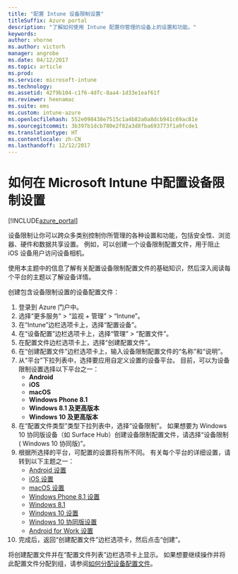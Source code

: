 ```yaml
---
title: "配置 Intune 设备限制设置"
titleSuffix: Azure portal
description: "了解如何使用 Intune 配置你管理的设备上的设置和功能。"
keywords: 
author: vhorne
ms.author: victorh
manager: angrobe
ms.date: 04/12/2017
ms.topic: article
ms.prod: 
ms.service: microsoft-intune
ms.technology: 
ms.assetid: 42f9b104-c1f6-4dfc-8aa4-1d33e1eaf61f
ms.reviewer: heenamac
ms.suite: ems
ms.custom: intune-azure
ms.openlocfilehash: 552e098438e7515c1a4b82a0a8dcb941c69ac81e
ms.sourcegitcommit: 3b397b1dcb780e2f82a3d8fba693773f1a9fcde1
ms.translationtype: HT
ms.contentlocale: zh-CN
ms.lasthandoff: 12/12/2017
---
```

# <a name="how-to-configure-device-restriction-settings-in-microsoft-intune"></a>如何在 Microsoft Intune 中配置设备限制设置

[!INCLUDE[azure_portal](./includes/azure_portal.md)]

设备限制让你可以跨众多类别控制你所管理的各种设置和功能，包括安全性、浏览器、硬件和数据共享设置。 例如，可以创建一个设备限制配置文件，用于阻止 iOS 设备用户访问设备相机。

使用本主题中的信息了解有关配置设备限制配置文件的基础知识，然后深入阅读每个平台的主题以了解设备详情。

创建包含设备限制设置的设备配置文件：

1. 登录到 Azure 门户中。
2. 选择“更多服务” > “监视 + 管理” > “Intune”。
3. 在“Intune”边栏选项卡上，选择“配置设备”。
2. 在“设备配置”边栏选项卡上，选择“管理” > “配置文件”。
3. 在配置文件边栏选项卡上，选择“创建配置文件”。
4. 在“创建配置文件”边栏选项卡上，输入设备限制配置文件的“名称”和“说明”。
5. 从“平台”下拉列表中，选择要应用自定义设置的设备平台。 目前，可以为设备限制设置选择以下平台之一：
    - **Android**
    - **iOS**
    - **macOS**
    - **Windows Phone 8.1**
    - **Windows 8.1 及更高版本**
    - **Windows 10 及更高版本**
6. 在“配置文件类型”类型下拉列表中，选择“设备限制”。 如果想要为 Windows 10 协同版设备（如 Surface Hub）创建设备限制配置文件，请选择“设备限制( Windows 10 协同版)”。
7. 根据所选择的平台，可配置的设置将有所不同。 有关每个平台的详细设置，请转到以下主题之一：
    - [Android 设置](device-restrictions-android.md)
    - [iOS 设置](device-restrictions-ios.md)
    - [macOS 设置](device-restrictions-macos.md)
    - [Windows Phone 8.1 设置](device-restrictions-windows-phone-8-1.md)
    - [Windows 8.1](device-restrictions-windows-8-1.md)
    - [Windows 10 设置](device-restrictions-windows-10.md)
    - [Windows 10 协同版设置](device-restrictions-windows-10-teams.md)
    - [Android for Work 设置](device-restrictions-android-for-work.md)
8. 完成后，返回“创建配置文件”边栏选项卡，然后点击“创建”。

将创建配置文件并在“配置文件列表”边栏选项卡上显示。
如果想要继续操作并将此配置文件分配到组，请参阅[如何分配设备配置文件](device-profile-assign.md)。

<!--  Removing image as part of design review; retaining source until we known the disposition.

## Example of device restriction settings

In this high-level example, you'll create a device restriction policy that blocks the use of the built-in camera app on Android devices.

![How to disable the camera on Android devices](./media/disable-android-camera.png)

-->